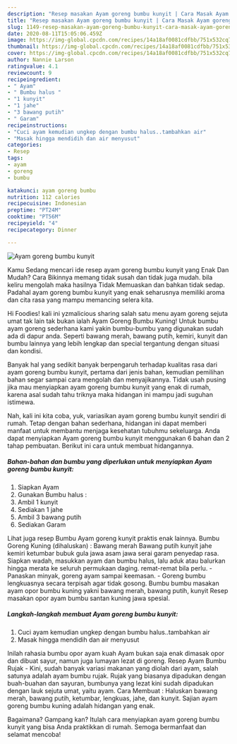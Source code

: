 ```yaml
---
description: "Resep masakan Ayam goreng bumbu kunyit | Cara Masak Ayam goreng bumbu kunyit Yang Paling Enak"
title: "Resep masakan Ayam goreng bumbu kunyit | Cara Masak Ayam goreng bumbu kunyit Yang Paling Enak"
slug: 1149-resep-masakan-ayam-goreng-bumbu-kunyit-cara-masak-ayam-goreng-bumbu-kunyit-yang-paling-enak
date: 2020-08-11T15:05:06.459Z
image: https://img-global.cpcdn.com/recipes/14a18af0081cdfbb/751x532cq70/ayam-goreng-bumbu-kunyit-foto-resep-utama.jpg
thumbnail: https://img-global.cpcdn.com/recipes/14a18af0081cdfbb/751x532cq70/ayam-goreng-bumbu-kunyit-foto-resep-utama.jpg
cover: https://img-global.cpcdn.com/recipes/14a18af0081cdfbb/751x532cq70/ayam-goreng-bumbu-kunyit-foto-resep-utama.jpg
author: Nannie Larson
ratingvalue: 4.1
reviewcount: 9
recipeingredient:
- " Ayam"
- " Bumbu halus "
- "1 kunyit"
- "1 jahe"
- "3 bawang putih"
- " Garam"
recipeinstructions:
- "Cuci ayam kemudian ungkep dengan bumbu halus..tambahkan air"
- "Masak hingga mendidih dan air menyusut"
categories:
- Resep
tags:
- ayam
- goreng
- bumbu

katakunci: ayam goreng bumbu 
nutrition: 112 calories
recipecuisine: Indonesian
preptime: "PT24M"
cooktime: "PT56M"
recipeyield: "4"
recipecategory: Dinner

---
```



![Ayam goreng bumbu kunyit](https://img-global.cpcdn.com/recipes/14a18af0081cdfbb/751x532cq70/ayam-goreng-bumbu-kunyit-foto-resep-utama.jpg)

Kamu Sedang mencari ide resep ayam goreng bumbu kunyit yang Enak Dan Mudah? Cara Bikinnya memang tidak susah dan tidak juga mudah. bila keliru mengolah maka hasilnya Tidak Memuaskan dan bahkan tidak sedap. Padahal ayam goreng bumbu kunyit yang enak seharusnya memiliki aroma dan cita rasa yang mampu memancing selera kita.

Hi Foodies! kali ini yzmalicious sharing salah satu menu ayam goreng sejuta umat tak lain tak bukan ialah Ayam Goreng Bumbu Kuning! Untuk bumbu ayam goreng sederhana kami yakin bumbu-bumbu yang digunakan sudah ada di dapur anda. Seperti bawang merah, bawang putih, kemiri, kunyit dan bumbu lainnya yang lebih lengkap dan special tergantung dengan situasi dan kondisi.

Banyak hal yang sedikit banyak berpengaruh terhadap kualitas rasa dari ayam goreng bumbu kunyit, pertama dari jenis bahan, kemudian pemilihan bahan segar sampai cara mengolah dan menyajikannya. Tidak usah pusing jika mau menyiapkan ayam goreng bumbu kunyit yang enak di rumah, karena asal sudah tahu triknya maka hidangan ini mampu jadi suguhan istimewa.


Nah, kali ini kita coba, yuk, variasikan ayam goreng bumbu kunyit sendiri di rumah. Tetap dengan bahan sederhana, hidangan ini dapat memberi manfaat untuk membantu menjaga kesehatan tubuhmu sekeluarga. Anda dapat menyiapkan Ayam goreng bumbu kunyit menggunakan 6 bahan dan 2 tahap pembuatan. Berikut ini cara untuk membuat hidangannya.

<!--inarticleads1-->

##### Bahan-bahan dan bumbu yang diperlukan untuk menyiapkan Ayam goreng bumbu kunyit:

1. Siapkan  Ayam
1. Gunakan  Bumbu halus :
1. Ambil 1 kunyit
1. Sediakan 1 jahe
1. Ambil 3 bawang putih
1. Sediakan  Garam


Lihat juga resep Bumbu Ayam goreng kunyit praktis enak lainnya. Bumbu Goreng Kuning (dihaluskan) : Bawang merah Bawang putih kunyit jahe kemiri ketumbar bubuk gula jawa asam jawa serai garam penyedap rasa. Siapkan wadah, masukkan ayam dan bumbu halus, lalu aduk atau balurkan hingga merata ke seluruh permukaan daging. remat-remat bila perlu. - Panaskan minyak, goreng ayam sampai keemasan. - Goreng bumbu lengkuasnya secara terpisah agar tidak gosong. Bumbu bumbu masakan ayam opor bumbu kuning yakni bawang merah, bawang putih, kunyit Resep masakan opor ayam bumbu santan kuning jawa spesial. 

<!--inarticleads2-->

##### Langkah-langkah membuat Ayam goreng bumbu kunyit:

1. Cuci ayam kemudian ungkep dengan bumbu halus..tambahkan air
1. Masak hingga mendidih dan air menyusut


Inilah rahasia bumbu opor ayam kuah Ayam bukan saja enak dimasak opor dan dibuat sayur, namun juga lumayan lezat di goreng. Resep Ayam Bumbu Rujak - Kini, sudah banyak variasi makanan yang diolah dari ayam, salah satunya adalah ayam bumbu rujak. Rujak yang biasanya dipadukan dengan buah-buahan dan sayuran, bumbunya yang lezat kini sudah dipadukan dengan lauk sejuta umat, yaitu ayam. Cara Membuat : Haluskan bawang merah, bawang putih, ketumbar, lengkuas, jahe, dan kunyit. Sajian ayam goreng bumbu kuning adalah hidangan yang enak. 

Bagaimana? Gampang kan? Itulah cara menyiapkan ayam goreng bumbu kunyit yang bisa Anda praktikkan di rumah. Semoga bermanfaat dan selamat mencoba!
